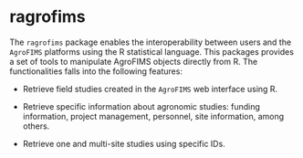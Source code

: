 # ragrofims

The `ragrofims` package enables the interoperability between users and the `AgroFIMS` platforms using the R statistical language. This packages provides a set of tools to manipulate AgroFIMS objects directly from R. The functionalities falls into the following features:

- Retrieve field studies created in the `AgroFIMS` web interface using R.

- Retrieve specific information about agronomic studies: funding information, project management, personnel, site information, among others.

- Retrieve one and multi-site studies using specific IDs. 



